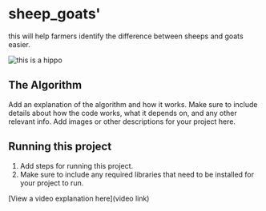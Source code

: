 # sheep_goats'

this will help farmers identify the difference between sheeps and goats easier.  

![this is a hippo](https://th.bing.com/th/id/OIP.AWcILrUa-ho-OErdC8_7XgHaEo?w=282&h=180&c=7&r=0&o=5&cb=11&pid=1.7)

## The Algorithm

Add an explanation of the algorithm and how it works. Make sure to include details about how the code works, what it depends on, and any other relevant info. Add images or other descriptions for your project here. 

## Running this project

1. Add steps for running this project.
2. Make sure to include any required libraries that need to be installed for your project to run.

[View a video explanation here](video link)
